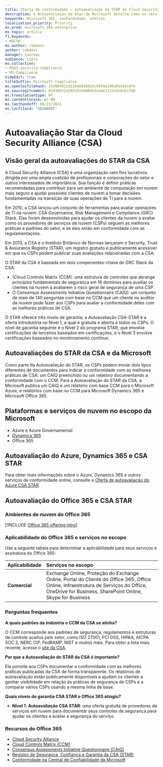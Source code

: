 ```yaml
---
title: Oferta de conformidade – autoavaliação da STAR da Cloud Security Alliance (CSA)
description: A Autoavaliação da Star da Microsoft detalha como os serviços na nuvem atendem os requisitos da Cloud Security Alliance.
keywords: Microsoft 365, conformidade, ofertas
localization_priority: Priority
ms.prod: microsoft-365-enterprise
ms.topic: article
f1.keywords:
- NOCSH
ms.author: robmazz
author: robmazz
manager: laurawi
audience: itpro
ms.collection:
- M365-security-compliance
- MS-Compliance
hideEdit: true
titleSuffix: Microsoft Compliance
ms.openlocfilehash: 2e3864912d214e6649425c9434e346a01d20c87e
ms.sourcegitcommit: 01938022a292c07e98041dc6ae1312a1b8c617db
ms.translationtype: HT
ms.contentlocale: pt-BR
ms.lasthandoff: 08/13/2021
ms.locfileid: "58260507"
---
```

# <a name="cloud-security-alliance-csa-star-self-assessment"></a>Autoavaliação Star da Cloud Security Alliance (CSA)

## <a name="csa-star-self-assessment-overview"></a>Visão geral da autoavaliações do STAR da CSA

A Cloud Security Alliance (CSA) é uma organização sem fins lucrativos dirigida por uma ampla coalizão de profissionais e corporações do setor e outros interessados de importância. Sua função é definir práticas recomendadas para contribuir para um ambiente de computação em nuvem mais seguro e ajudar possíveis clientes de nuvem a tomar decisões fundamentadas na transição de suas operações de TI para a nuvem.  
  
Em 2010, a CSA lançou um conjunto de ferramentas para avaliar operações de TI na nuvem: CSA Governance, Risk Management e Compliance (GRC) Stack. Elas foram desenvolvidas para ajudar os clientes da nuvem a avaliar como os provedores de serviços de nuvem (CSPs) seguem as melhores práticas e padrões do setor, e se eles estão em conformidade com as regulamentações.  
  
Em 2013, a CSA e o Instituto Britânico de Normas lançaram o Security, Trust & Assurance Registry (STAR), um registro gratuito e publicamente acessível em que os CSPs podem publicar suas avaliações relacionadas com a CSA.  
  
O STAR da CSA é baseada em dois componentes-chave do GRC Stack da CSA:

- (Cloud Controls Matrix (CCM): uma estrutura de controles que abrange princípios fundamentais de segurança em 16 domínios para auxiliar os clientes na nuvem a avaliarem o risco geral de segurança de uma CSP.
- O Consensus Assessments Initiative Questionnaire (CAIQ): um conjunto de mais de 140 perguntas com base no CCM que um cliente ou auditor da nuvem pode fazer aos CSPs para avaliar a conformidade deles com as melhores práticas de CSA.

O STAR oferece três níveis de garantia; a Autoavaliação CSA-STAR é a oferta introdutória no Nível 1, a qual é gratuita e aberta a todos os CSPs. O nível de garantia seguinte é o Nível 2 do programa STAR, que envolve certificações de terceiros baseados em certificações, e o Nível 3 envolve certificações baseados no monitoramento contínuo.

## <a name="microsoft-and-csa-star-self-assessment"></a>Autoavaliações do STAR da CSA e da Microsoft

Como parte da Autoavaliação do STAR, os CSPs podem enviar dois tipos diferentes de documentos para indicar a conformidade com as melhores práticas de CSA: um CAIQ preenchido ou um relatório documentando a conformidade com o CCM. Para a Autoavaliação do STAR da CSA, a Microsoft publica um CAIQ e um relatório com base CCM para o Microsoft Azure, e relatórios com base no CCM para Microsoft Dynamics 365 e Microsoft Office 365.  

## <a name="microsoft-in-scope-cloud-platforms--services"></a>Plataformas e serviços de nuvem no escopo da Microsoft

- Azure e Azure Governamental
- [Dynamics 365](https://aka.ms/d365-compliance-list)
- Office 365

## <a name="azure-dynamics-365-and-csa-star-self-assessment"></a>Autoavaliação do Azure, Dynamics 365 e CSA STAR

Para obter mais informações sobre o Azure, Dynamics 365 e outros serviços de conformidade online, consulte a [Oferta de autoavaliação do Azure CSA STAR](/azure/compliance/offerings/offering-csa-star-self-assessment).

## <a name="office-365-and-csa-star-self-assessment"></a>Autoavaliação do Office 365 e CSA STAR

### <a name="office-365-cloud-environments"></a>Ambientes de nuvem do Office 365

[!INCLUDE [Office 365 offering intro](../includes/o365-offering-introduction.md)]

### <a name="office-365-applicability-and-in-scope-services"></a>Aplicabilidade do Office 365 e serviços no escopo

Use a seguinte tabela para determinar a aplicabilidade para seus serviços e assinatura do Office 365:

| **Aplicabilidade** | **Serviços no escopo** |
|:------------------|:----------------------|
| **Comercial** |Exchange Online, Proteção do Exchange Online, Portal do Cliente do Office 365, Office Online, Infraestrutura de Serviços do Office, OneDrive for Business, SharePoint Online, Skype for Business |

### <a name="frequently-asked-questions"></a>Perguntas frequentes

**A quais padrões da indústria o CCM da CSA se alinha?**

O CCM corresponde aos padrões de segurança, regulamentos e estruturas de controle aceitos pelo setor, como ISO 27001, PCI DSS, HIPAA, AICPA SOC 2, NERC CIP, FedRAMP, NIST e muitos mais. Para obter a lista mais recente, acesse o [site da CSA](https://cloudsecurityalliance.org/).

**Por que a Autoavaliação do STAR da CSA é importante?**

Ela permite aos CSPs documentar a conformidade com as melhores práticas publicadas da CSA de forma transparente. Os relatórios de autoavaliação estão publicamente disponíveis e ajudam os clientes a ganhar visibilidade em relação às práticas de segurança de CSPs e a comparar vários CSPs usando a mesma linha de base.

**Quais níveis de garantia CSA STAR o Office 365 atingiu?**

- **Nível 1**: **Autoavaliação CSA STAR**: uma oferta gratuita de provedores de serviços em nuvem para documentar seus controles de segurança para ajudar os clientes a avaliar a segurança do serviço.

### <a name="office-365-resources"></a>Recursos do Office 365

- [Cloud Security Alliance](https://cloudsecurityalliance.org/)
- [Cloud Controls Matrix (CCM)](https://cloudsecurityalliance.org/group/cloud-controls-matrix/)
- [Consensus Assessments Initiative Questionnaire (CAIQ)](https://cloudsecurityalliance.org/group/consensus-assessments/)
- [Registro de Segurança, Confiança e Garantia da CSA (STAR)](https://cloudsecurityalliance.org/star/)
- [Conformidade na Central de Confiabilidade da Microsoft](https://www.microsoft.com/trust-center/compliance/compliance-overview)